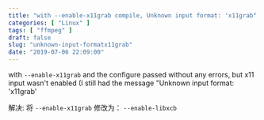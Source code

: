 ```yaml
---
title: "with --enable-x11grab compile, Unknown input format: 'x11grab"
categories: [ "Linux" ]
tags: [ "ffmpeg" ]
draft: false
slug: "unknown-input-formatx11grab"
date: "2019-07-06 22:09:00"
---
```


with `--enable-x11grab` and the configure passed without any errors, but x11 input wasn't enabled (I still had the message "Unknown input format: 'x11grab'

解决:
将 `--enable-x11grab` 修改为： `--enable-libxcb`